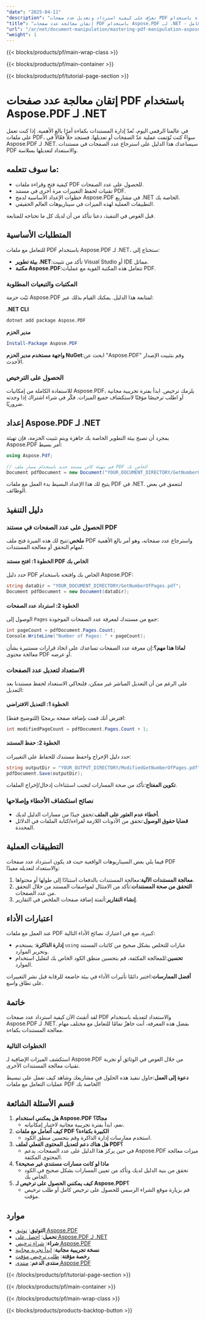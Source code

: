 ```yaml
---
"date": "2025-04-11"
"description": "تعرّف على كيفية استرداد وتعديل عدد صفحات PDF بكفاءة باستخدام Aspose.PDF لـ .NET. يغطي هذا الدليل الإعداد والتنفيذ والتطبيقات العملية."
"title": "إتقان معالجة عدد صفحات PDF باستخدام Aspose.PDF لـ .NET - دليل كامل"
"url": "/ar/net/document-manipulation/mastering-pdf-manipulation-aspose-pdf-net/"
"weight": 1
---
```


{{< blocks/products/pf/main-wrap-class >}}

{{< blocks/products/pf/main-container >}}

{{< blocks/products/pf/tutorial-page-section >}}


# إتقان معالجة عدد صفحات PDF باستخدام Aspose.PDF لـ .NET

في عالمنا الرقمي اليوم، تُعدّ إدارة المستندات بكفاءة أمرًا بالغ الأهمية. إذا كنت تعمل على ملفات PDF، سواءً كنت تُؤتمت عملية عدّ الصفحات أو تعديلها، فستجد حلاً فعّالاً في Aspose.PDF لـ .NET. سيساعدك هذا الدليل على استرجاع عدد الصفحات في مستندات PDF والاستعداد لتعديلها بسلاسة.

## ما سوف تتعلمه:
- كيفية فتح وقراءة ملفات PDF للحصول على عدد الصفحات.
- تقنيات لحفظ التغييرات مرة أخرى في مستند PDF.
- خطوات الإعداد الأساسية لدمج Aspose.PDF في مشاريع .NET الخاصة بك.
- التطبيقات العملية لهذه الميزات في سيناريوهات العالم الحقيقي.

قبل الغوص في التنفيذ، دعنا نتأكد من أن لديك كل ما تحتاجه للمتابعة.

## المتطلبات الأساسية

للتعامل مع ملفات PDF باستخدام Aspose.PDF لـ .NET، ستحتاج إلى:
- **بيئة تطوير .NET**:تأكد من تثبيت Visual Studio أو IDE مماثل.
- **مكتبة Aspose.PDF**:تتعامل هذه المكتبة القوية مع عمليات PDF.
  
### المكتبات والتبعيات المطلوبة

ثبّت حزمة Aspose.PDF لمتابعة هذا الدليل. يمكنك القيام بذلك عبر:

**.NET CLI**
```bash
dotnet add package Aspose.PDF
```

**مدير الحزم**
```powershell
Install-Package Aspose.PDF
```

**واجهة مستخدم مدير الحزم NuGet**:ابحث عن "Aspose.PDF" وقم بتثبيت الإصدار الأحدث.

### الحصول على الترخيص

للاستفادة الكاملة من إمكانيات Aspose.PDF، يلزمك ترخيص. ابدأ بفترة تجريبية مجانية أو اطلب ترخيصًا مؤقتًا لاستكشاف جميع الميزات. فكّر في شراء اشتراك إذا وجدته ضروريًا.

## إعداد Aspose.PDF لـ .NET

بمجرد أن تصبح بيئة التطوير الخاصة بك جاهزة ويتم تثبيت الحزمة، فإن تهيئة Aspose.PDF أمر بسيط:

```csharp
using Aspose.Pdf;

// قم بتهيئة كائن مستند جديد باستخدام مسار ملف PDF الخاص بك
Document pdfDocument = new Document("YOUR_DOCUMENT_DIRECTORY/GetNumberOfPages.pdf");
```

يتيح لك هذا الإعداد البسيط بدء العمل مع ملفات PDF في .NET. لنتعمق في بعض الوظائف.

## دليل التنفيذ

### الحصول على عدد الصفحات في مستند PDF

**ملخص**:تتيح لك هذه الميزة فتح ملف PDF واسترجاع عدد صفحاته، وهو أمر بالغ الأهمية لمهام التحقق أو معالجة المستندات.

#### الخطوة 1: افتح مستند PDF الخاص بك
حدد دليل PDF الخاص بك وافتحه باستخدام Aspose.PDF:

```csharp
string dataDir = "YOUR_DOCUMENT_DIRECTORY/GetNumberOfPages.pdf";
Document pdfDocument = new Document(dataDir);
```

#### الخطوة 2: استرداد عدد الصفحات
الوصول إلى `Pages` جمع من مستندك لمعرفة عدد الصفحات الموجودة:

```csharp
int pageCount = pdfDocument.Pages.Count;
Console.WriteLine("Number of Pages: " + pageCount);
```

**لماذا هذا مهم؟**:إن معرفة عدد الصفحات تساعدك على اتخاذ قرارات مستنيرة بشأن معالجة محتوى PDF أو عرضه.

### الاستعداد لتعديل عدد الصفحات
على الرغم من أن التعديل المباشر غير ممكن، فلنحاكي الاستعداد لحفظ مستندنا بعد التعديل:

#### الخطوة 1: التعديل الافتراضي
افترض أنك قمت بإضافة صفحة برمجيًا (للتوضيح فقط):

```csharp
int modifiedPageCount = pdfDocument.Pages.Count + 1;
```

#### الخطوة 2: حفظ المستند
حدد دليل الإخراج واحفظ مستندك للحفاظ على التغييرات:

```csharp
string outputDir = "YOUR_OUTPUT_DIRECTORY/ModifiedGetNumberOfPages.pdf";
pdfDocument.Save(outputDir);
```

**تكوين المفتاح**:تأكد من صحة المسارات لتجنب استثناءات إدخال/إخراج الملفات.

### نصائح استكشاف الأخطاء وإصلاحها
- **أخطاء عدم العثور على الملف**:تحقق جيدًا من مسارات الدليل لديك.
- **قضايا حقوق الوصول**:تحقق من الأذونات اللازمة لقراءة/كتابة الملفات في الدلائل المحددة.

## التطبيقات العملية

فيما يلي بعض السيناريوهات الواقعية حيث قد يكون استرداد عدد صفحات PDF والاستعداد لتعديله مفيدًا:
1. **معالجة المستندات الآلية**:معالجة المستندات بالدفعات استنادًا إلى طولها أو محتواها.
2. **التحقق من صحة المستندات**:تأكد من الامتثال لمواصفات المستند من خلال التحقق من عدد الصفحات.
3. **إنشاء التقارير**:أتمتة إضافة صفحات الملخص في التقارير.

## اعتبارات الأداء
عند العمل مع ملفات PDF كبيرة، ضع في اعتبارك نصائح الأداء التالية:
- **إدارة الذاكرة**: يستخدم `using` عبارات للتخلص بشكل صحيح من كائنات المستند وتحرير الموارد.
- **تحسين**:للمعالجة المكثفة، قم بتحسين منطق الكود الخاص بك لتقليل استخدام الموارد.

**أفضل الممارسات**:اختبر دائمًا تأثيرات الأداء في بيئة خاضعة للرقابة قبل نشر التغييرات على نطاق واسع.

## خاتمة
لقد أتقنتَ الآن كيفية استرداد عدد صفحات PDF والاستعداد لتعديله باستخدام Aspose.PDF لـ .NET. بفضل هذه المعرفة، أنت جاهزٌ تمامًا للتعامل مع مختلف مهام معالجة المستندات بكفاءة.

### الخطوات التالية
استكشف الميزات الإضافية لـ Aspose.PDF من خلال الغوص في الوثائق أو تجربة تقنيات معالجة المستندات الأخرى.

**دعوة إلى العمل**:حاول تنفيذ هذه الحلول في مشاريعك وشاهد كيف تعمل على تبسيط عمليات التعامل مع ملفات PDF الخاصة بك!

## قسم الأسئلة الشائعة
1. **هل يمكنني استخدام Aspose.PDF مجانًا؟**
   - نعم، ابدأ بفترة تجريبية مجانية لاختبار إمكانياته.
2. **كيف أتعامل مع ملفات PDF الكبيرة بكفاءة؟**
   - استخدم ممارسات إدارة الذاكرة وقم بتحسين منطق الكود.
3. **هل هناك دعم لتعديل المحتوى الفعلي لملف PDF؟**
   - في حين يركز هذا الدليل على عدد الصفحات، يدعم Aspose.PDF ميزات معالجة المحتوى المكثفة.
4. **ماذا لو كانت مسارات مستندي غير صحيحة؟**
   - تحقق من بنية الدليل لديك وتأكد من تعيين المسارات بشكل صحيح في الكود الخاص بك.
5. **كيف يمكنني الحصول على ترخيص لـ Aspose.PDF؟**
   - قم بزيارة موقع الشراء الرسمي للحصول على ترخيص كامل أو طلب ترخيص مؤقت.

## موارد
- **التوثيق**: [توثيق Aspose.PDF](https://reference.aspose.com/pdf/net/)
- **تحميل**: [احصل على Aspose.PDF لـ .NET](https://releases.aspose.com/pdf/net/)
- **شراء**: [شراء ترخيص Aspose.PDF](https://purchase.aspose.com/buy)
- **نسخة تجريبية مجانية**: [ابدأ تجربة مجانية](https://releases.aspose.com/pdf/net/)
- **رخصة مؤقتة**: [طلب ترخيص مؤقت](https://purchase.aspose.com/temporary-license/)
- **منتدى الدعم**: [منتدى Aspose PDF](https://forum.aspose.com/c/pdf/10)

{{< /blocks/products/pf/tutorial-page-section >}}

{{< /blocks/products/pf/main-container >}}

{{< /blocks/products/pf/main-wrap-class >}}

{{< blocks/products/products-backtop-button >}}